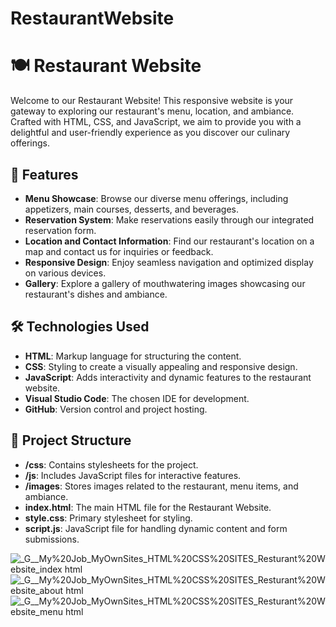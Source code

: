 # RestaurantWebsite

# 🍽️ Restaurant Website

Welcome to our Restaurant Website! This responsive website is your gateway to exploring our restaurant's menu, location, and ambiance. Crafted with HTML, CSS, and JavaScript, we aim to provide you with a delightful and user-friendly experience as you discover our culinary offerings.

## 🚀 Features

- **Menu Showcase**: Browse our diverse menu offerings, including appetizers, main courses, desserts, and beverages.
- **Reservation System**: Make reservations easily through our integrated reservation form.
- **Location and Contact Information**: Find our restaurant's location on a map and contact us for inquiries or feedback.
- **Responsive Design**: Enjoy seamless navigation and optimized display on various devices.
- **Gallery**: Explore a gallery of mouthwatering images showcasing our restaurant's dishes and ambiance.

## 🛠️ Technologies Used

- **HTML**: Markup language for structuring the content.
- **CSS**: Styling to create a visually appealing and responsive design.
- **JavaScript**: Adds interactivity and dynamic features to the restaurant website.
- **Visual Studio Code**: The chosen IDE for development.
- **GitHub**: Version control and project hosting.

## 📂 Project Structure

- **/css**: Contains stylesheets for the project.
- **/js**: Includes JavaScript files for interactive features.
- **/images**: Stores images related to the restaurant, menu items, and ambiance.
- **index.html**: The main HTML file for the Restaurant Website.
- **style.css**: Primary stylesheet for styling.
- **script.js**: JavaScript file for handling dynamic content and form submissions.

![_G__My%20Job_MyOwnSites_HTML%20CSS%20SITES_Resturant%20Website_index html](https://github.com/chula805/RestaurantWebsite/assets/121760253/f6b8e90e-d052-4c32-b4eb-8cace493e315)
![_G__My%20Job_MyOwnSites_HTML%20CSS%20SITES_Resturant%20Website_about html](https://github.com/chula805/RestaurantWebsite/assets/121760253/ef9ee46e-e76e-4c11-a0b2-a419daeac835)
![_G__My%20Job_MyOwnSites_HTML%20CSS%20SITES_Resturant%20Website_menu html](https://github.com/chula805/RestaurantWebsite/assets/121760253/429497a7-775b-4e5e-902f-564bfdcfbabf)


